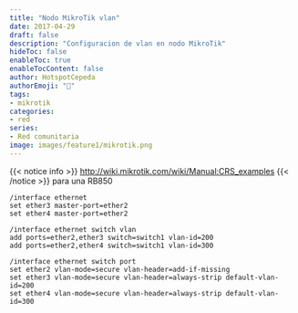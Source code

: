 ```yaml
---
title: "Nodo MikroTik vlan"
date: 2017-04-29
draft: false
description: "Configuracion de vlan en nodo MikroTik"
hideToc: false
enableToc: true
enableTocContent: false
author: HotspotCepeda 
authorEmoji: "🗻"
tags:
- mikrotik
categories:
- red
series:
- Red comunitaria
image: images/feature1/mikrotik.png
---
```

{{< notice info >}}
http://wiki.mikrotik.com/wiki/Manual:CRS_examples
{{< /notice >}}
para una RB850
```
/interface ethernet
set ether3 master-port=ether2
set ether4 master-port=ether2

/interface ethernet switch vlan
add ports=ether2,ether3 switch=switch1 vlan-id=200
add ports=ether2,ether4 switch=switch1 vlan-id=300

/interface ethernet switch port
set ether2 vlan-mode=secure vlan-header=add-if-missing
set ether3 vlan-mode=secure vlan-header=always-strip default-vlan-id=200
set ether4 vlan-mode=secure vlan-header=always-strip default-vlan-id=300
```